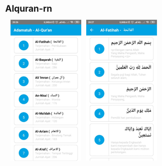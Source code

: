 # Alquran-rn

<div align="center">
        <img width="45%" src="screenshot/1.jpeg"></img>
        <img height="0" width="8px">
        <img width="45%" src="screenshot/2.jpeg"></img>
</div>
